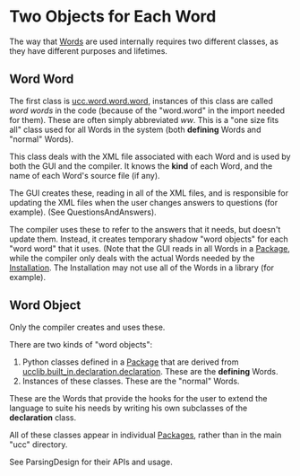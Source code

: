 # Two Objects for Each Word #

The way that [Words](Word.md) are used internally requires two different classes, as they have different purposes and lifetimes.

## Word Word ##

The first class is [ucc.word.word.word](http://code.google.com/p/tampa-bay-python-avr/source/browse/ucc/word/word.py#86), instances of this class are called _word words_ in the code (because of the "word.word" in the import needed for them).  These are often simply abbreviated _ww_.  This is a "one size fits all" class used for all Words in the system (both **defining** Words and "normal" Words).

This class deals with the XML file associated with each Word and is used by both the GUI and the compiler.  It knows the **kind** of each Word, and the name of each Word's source file (if any).

The GUI creates these, reading in all of the XML files, and is responsible for updating the XML files when the user changes answers to questions (for example).  (See QuestionsAndAnswers).

The compiler uses these to refer to the answers that it needs, but doesn't update them.  Instead, it creates temporary shadow "word objects" for each "word word" that it uses.  (Note that the GUI reads in all Words in a [Package](Package.md), while the compiler only deals with the actual Words needed by the [Installation](Package#Installation.md).  The Installation may not use all of the Words in a library (for example).

## Word Object ##

Only the compiler creates and uses these.

There are two kinds of "word objects":

  1. Python classes defined in a [Package](Package.md) that are derived from [ucclib.built\_in.declaration.declaration](http://code.google.com/p/tampa-bay-python-avr/source/browse/ucclib/built_in/declaration.py).  These are the **defining** Words.
  1. Instances of these classes.  These are the "normal" Words.

These are the Words that provide the hooks for the user to extend the language to suite his needs by writing his own subclasses of the **declaration** class.

All of these classes appear in individual [Packages](Package.md), rather than in the main "ucc" directory.

See ParsingDesign for their APIs and usage.